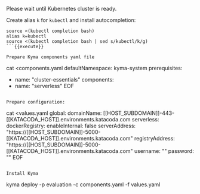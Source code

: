 
Please wait until Kubernetes cluster is ready.

Create alias `k` for `kubectl` and install autocompletion:
```
source <(kubectl completion bash)
alias k=kubectl
source <(kubectl completion bash | sed s/kubectl/k/g)
```{{execute}}

Prepare Kyma components yaml file
```
cat <<EOF >components.yaml
defaultNamespace: kyma-system
prerequisites:
  - name: "cluster-essentials"
components:
  - name: "serverless"
EOF
```{{execute}}

Prepare configuration:
```
cat <<EOF >values.yaml
global:
  domainName: [[HOST_SUBDOMAIN]]-443-[[KATACODA_HOST]].environments.katacoda.com
serverless:
  dockerRegistry:
    enableInternal: false
    serverAddress: "https://[[HOST_SUBDOMAIN]]-5000-[[KATACODA_HOST]].environments.katacoda.com"
    registryAddress: "https://[[HOST_SUBDOMAIN]]-5000-[[KATACODA_HOST]].environments.katacoda.com"
    username: ""
    password: ""
EOF
```{{execute}}

Install Kyma
```
kyma deploy -p evaluation -c components.yaml -f values.yaml
```{{execute}}